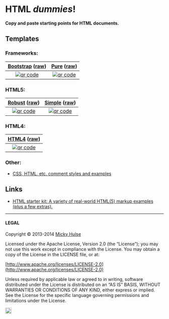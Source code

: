 # HTML _dummies_!

**Copy and paste starting points for HTML documents.**

## Templates

### Frameworks:

| [Bootstrap](http://mhulse.github.io/html-dummies/frameworks/bootstrap.html) ([raw](https://raw.github.com/mhulse/html-dummies/gh-pages/frameworks/bootstrap.html)) | [Pure](http://mhulse.github.io/html-dummies/frameworks/pure.html) ([raw](https://raw.github.com/mhulse/html-dummies/gh-pages/frameworks/pure.html)) |
| :-: | :-: |
| [![qr code](http://chart.apis.google.com/chart?cht=qr&chl=http://mhulse.github.io/html-dummies/frameworks/bootstrap.html&chs=200x200)](http://mhulse.github.io/html-dummies/frameworks/bootstrap.html) | [![qr code](http://chart.apis.google.com/chart?cht=qr&chl=http://mhulse.github.io/html-dummies/frameworks/pure.html&chs=200x200)](http://mhulse.github.io/html-dummies/frameworks/pure.html) |

### HTML5:

| [Robust](http://mhulse.github.io/html-dummies/html5/robust.html) ([raw](https://raw.github.com/mhulse/html-dummies/gh-pages/html5/robust.html)) | [Simple](http://mhulse.github.io/html-dummies/html5/simple.html) ([raw](https://raw.github.com/mhulse/html-dummies/gh-pages/html5/simple.html)) |
| :-: | :-: |
| [![qr code](http://chart.apis.google.com/chart?cht=qr&chl=http://mhulse.github.io/html-dummies/html5/robust.html&chs=200x200)](http://mhulse.github.io/html-dummies/html5/robust.html) | [![qr code](http://chart.apis.google.com/chart?cht=qr&chl=http://mhulse.github.io/html-dummies/html5/simple.html&chs=200x200)](http://mhulse.github.io/html-dummies/html5/simple.html) |

### HTML4:

| [HTML4](http://mhulse.github.io/html-dummies/html4/) ([raw](https://raw.github.com/mhulse/html-dummies/gh-pages/html4/index.html)) |
| :-: |
| [![qr code](http://chart.apis.google.com/chart?cht=qr&chl=http://mhulse.github.io/html-dummies/html4/index.html&chs=200x200)](http://mhulse.github.io/html-dummies/html4/) |

### Other:

* [CSS, HTML, etc. comment styles and examples](http://mhulse.github.io/html-dummies/other/comments.txt)

## Links

* [HTML starter kit: A variety of real-world HTML(5) markup examples (plus a few extras).](https://github.com/mhulse/html-starter-kit)

---

#### LEGAL

Copyright © 2013-2014 [Micky Hulse](http://mky.io)

Licensed under the Apache License, Version 2.0 (the “License”); you may not use this work except in compliance with the License. You may obtain a copy of the License in the LICENSE file, or at:

[http://www.apache.org/licenses/LICENSE-2.0](http://www.apache.org/licenses/LICENSE-2.0)

Unless required by applicable law or agreed to in writing, software distributed under the License is distributed on an “AS IS” BASIS, WITHOUT WARRANTIES OR CONDITIONS OF ANY KIND, either express or implied. See the License for the specific language governing permissions and limitations under the License.

<img width="20" height="20" align="absmiddle" src="https://github.global.ssl.fastly.net/images/icons/emoji/octocat.png" alt=":octocat:" title=":octocat:" class="emoji">
